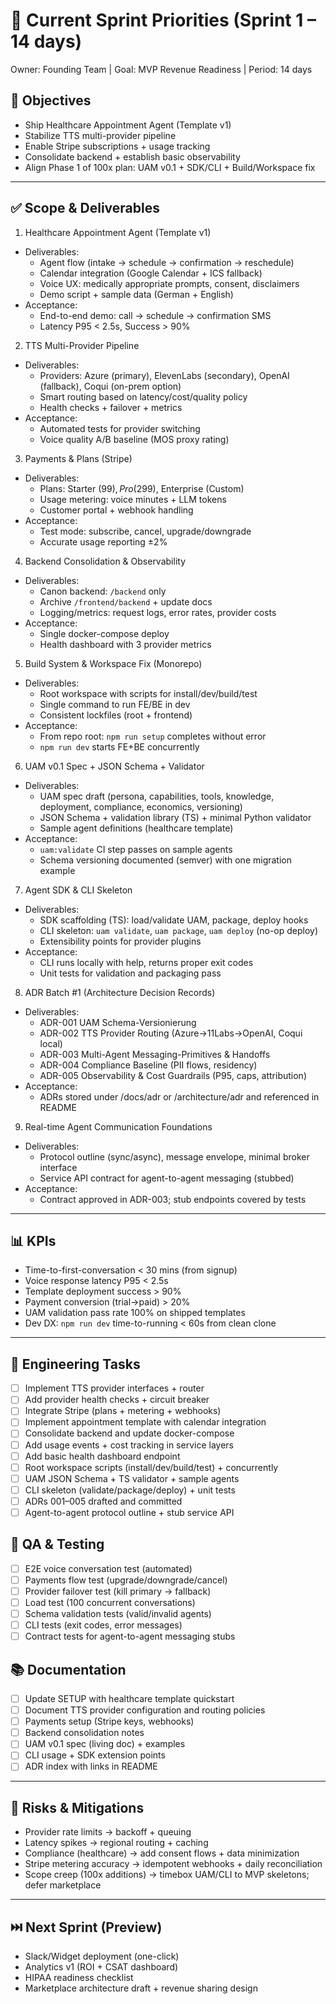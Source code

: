# 🏃 Current Sprint Priorities (Sprint 1 – 14 days)

Owner: Founding Team  |  Goal: MVP Revenue Readiness  |  Period: 14 days

## 🎯 Objectives
- Ship Healthcare Appointment Agent (Template v1)
- Stabilize TTS multi-provider pipeline
- Enable Stripe subscriptions + usage tracking
- Consolidate backend + establish basic observability
- Align Phase 1 of 100x plan: UAM v0.1 + SDK/CLI + Build/Workspace fix

---

## ✅ Scope & Deliverables

1) Healthcare Appointment Agent (Template v1)
- Deliverables:
  - Agent flow (intake → schedule → confirmation → reschedule)
  - Calendar integration (Google Calendar + ICS fallback)
  - Voice UX: medically appropriate prompts, consent, disclaimers
  - Demo script + sample data (German + English)
- Acceptance:
  - End-to-end demo: call → schedule → confirmation SMS
  - Latency P95 < 2.5s, Success > 90%

2) TTS Multi-Provider Pipeline
- Deliverables:
  - Providers: Azure (primary), ElevenLabs (secondary), OpenAI (fallback), Coqui (on-prem option)
  - Smart routing based on latency/cost/quality policy
  - Health checks + failover + metrics
- Acceptance:
  - Automated tests for provider switching
  - Voice quality A/B baseline (MOS proxy rating)

3) Payments & Plans (Stripe)
- Deliverables:
  - Plans: Starter ($99), Pro ($299), Enterprise (Custom)
  - Usage metering: voice minutes + LLM tokens
  - Customer portal + webhook handling
- Acceptance:
  - Test mode: subscribe, cancel, upgrade/downgrade
  - Accurate usage reporting ±2%

4) Backend Consolidation & Observability
- Deliverables:
  - Canon backend: `/backend` only
  - Archive `/frontend/backend` + update docs
  - Logging/metrics: request logs, error rates, provider costs
- Acceptance:
  - Single docker-compose deploy
  - Health dashboard with 3 provider metrics

5) Build System & Workspace Fix (Monorepo)
- Deliverables:
  - Root workspace with scripts for install/dev/build/test
  - Single command to run FE/BE in dev
  - Consistent lockfiles (root + frontend)
- Acceptance:
  - From repo root: `npm run setup` completes without error
  - `npm run dev` starts FE+BE concurrently

6) UAM v0.1 Spec + JSON Schema + Validator
- Deliverables:
  - UAM spec draft (persona, capabilities, tools, knowledge, deployment, compliance, economics, versioning)
  - JSON Schema + validation library (TS) + minimal Python validator
  - Sample agent definitions (healthcare template)
- Acceptance:
  - `uam:validate` CI step passes on sample agents
  - Schema versioning documented (semver) with one migration example

7) Agent SDK & CLI Skeleton
- Deliverables:
  - SDK scaffolding (TS): load/validate UAM, package, deploy hooks
  - CLI skeleton: `uam validate`, `uam package`, `uam deploy` (no-op deploy)
  - Extensibility points for provider plugins
- Acceptance:
  - CLI runs locally with help, returns proper exit codes
  - Unit tests for validation and packaging pass

8) ADR Batch #1 (Architecture Decision Records)
- Deliverables:
  - ADR-001 UAM Schema-Versionierung
  - ADR-002 TTS Provider Routing (Azure→11Labs→OpenAI, Coqui local)
  - ADR-003 Multi-Agent Messaging-Primitives & Handoffs
  - ADR-004 Compliance Baseline (PII flows, residency)
  - ADR-005 Observability & Cost Guardrails (P95, caps, attribution)
- Acceptance:
  - ADRs stored under /docs/adr or /architecture/adr and referenced in README

9) Real-time Agent Communication Foundations
- Deliverables:
  - Protocol outline (sync/async), message envelope, minimal broker interface
  - Service API contract for agent-to-agent messaging (stubbed)
- Acceptance:
  - Contract approved in ADR-003; stub endpoints covered by tests

---

## 📊 KPIs
- Time-to-first-conversation < 30 mins (from signup)
- Voice response latency P95 < 2.5s
- Template deployment success > 90%
- Payment conversion (trial→paid) > 20%
- UAM validation pass rate 100% on shipped templates
- Dev DX: `npm run dev` time-to-running < 60s from clean clone

---

## 🔧 Engineering Tasks
- [ ] Implement TTS provider interfaces + router
- [ ] Add provider health checks + circuit breaker
- [ ] Integrate Stripe (plans + metering + webhooks)
- [ ] Implement appointment template with calendar integration
- [ ] Consolidate backend and update docker-compose
- [ ] Add usage events + cost tracking in service layers
- [ ] Add basic health dashboard endpoint
- [ ] Root workspace scripts (install/dev/build/test) + concurrently
- [ ] UAM JSON Schema + TS validator + sample agents
- [ ] CLI skeleton (validate/package/deploy) + unit tests
- [ ] ADRs 001–005 drafted and committed
- [ ] Agent-to-agent protocol outline + stub service API

## 🧪 QA & Testing
- [ ] E2E voice conversation test (automated)
- [ ] Payments flow test (upgrade/downgrade/cancel)
- [ ] Provider failover test (kill primary → fallback)
- [ ] Load test (100 concurrent conversations)
- [ ] Schema validation tests (valid/invalid agents)
- [ ] CLI tests (exit codes, error messages)
- [ ] Contract tests for agent-to-agent messaging stubs

## 📚 Documentation
- [ ] Update SETUP with healthcare template quickstart
- [ ] Document TTS provider configuration and routing policies
- [ ] Payments setup (Stripe keys, webhooks)
- [ ] Backend consolidation notes
- [ ] UAM v0.1 spec (living doc) + examples
- [ ] CLI usage + SDK extension points
- [ ] ADR index with links in README

---

## 🚨 Risks & Mitigations
- Provider rate limits → backoff + queuing
- Latency spikes → regional routing + caching
- Compliance (healthcare) → add consent flows + data minimization
- Stripe metering accuracy → idempotent webhooks + daily reconciliation
- Scope creep (100x additions) → timebox UAM/CLI to MVP skeletons; defer marketplace

---

## ⏭️ Next Sprint (Preview)
- Slack/Widget deployment (one-click)
- Analytics v1 (ROI + CSAT dashboard)
- HIPAA readiness checklist
- Marketplace architecture draft + revenue sharing design